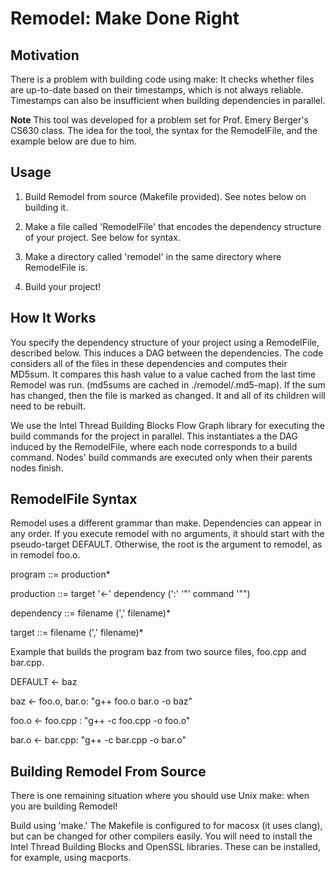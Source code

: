 Remodel: Make Done Right
=======
Motivation
---------------------

There is a problem with building code using make:
      It checks whether files are up-to-date based on their timestamps, which is not always reliable. Timestamps can also be insufficient when building dependencies in parallel. 

**Note** This tool was developed for a problem set for Prof. Emery Berger's CS630 class. The idea for the tool, the syntax for the RemodelFile, and the example below are due to him. 

Usage
---------------------
1) Build  Remodel from source (Makefile provided). See notes below on building it. 

2) Make a file called 'RemodelFile' that encodes the dependency structure of your project. See below for syntax.

3) Make a directory called 'remodel' in the same directory where RemodelFile is. 

4) Build your project!

How It Works
---------------------
You specify the dependency structure of your project using a RemodelFile, described below. This induces a DAG between the dependencies. 
The code considers all of the files in these dependencies and computes their MD5sum. It compares this hash value to a value cached from the last time Remodel was run.
(md5sums are cached in ./remodel/.md5-map). If the sum has changed, then the file is marked as changed. It and all of its children will need to be rebuilt.


We use the Intel Thread Building Blocks Flow Graph library for executing the build commands for the project in parallel. This instantiates a the DAG induced by the RemodelFile, where each node corresponds to a build command. Nodes' build commands are executed only when their parents nodes finish. 


RemodelFile Syntax
---------------------


Remodel uses a different grammar than make. Dependencies can appear in any order. If you execute remodel with no arguments, it should start with the pseudo-target DEFAULT. Otherwise, the root is the argument to remodel, as in remodel foo.o. 


program ::= production*

production ::= target '<-' dependency (':' '"' command '"")

dependency ::= filename (',' filename)*

target ::= filename (',' filename)*


Example that builds the program baz from two source files, foo.cpp and bar.cpp. 

DEFAULT <- baz

baz <- foo.o, bar.o: "g++ foo.o bar.o -o baz"

foo.o <- foo.cpp : "g++ -c foo.cpp -o foo.o"

bar.o <- bar.cpp: "g++ -c bar.cpp -o bar.o"



Building Remodel From Source
----------------------------
There is one remaining situation where you should use Unix make: when you are building Remodel!

Build using 'make.' The Makefile is configured to for macosx (it uses clang), but can be changed for other compilers easily. 
You will need to install the Intel Thread Building Blocks and OpenSSL libraries. These can be installed, for example, using macports. 

